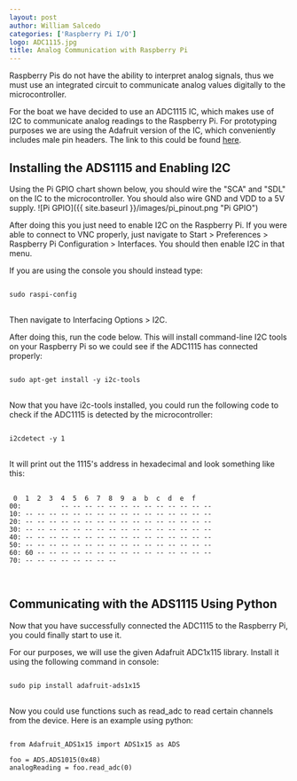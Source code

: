 ```yaml
---
layout: post
author: William Salcedo
categories: ['Raspberry Pi I/O']
logo: ADC1115.jpg
title: Analog Communication with Raspberry Pi
---
```


<link rel="stylesheet" href="{{site.baseurl}}/css/code_styles/hybrid.css">
<script src="{{site.baseurl}}/js/highlight.pack.js"></script>
<script>hljs.initHighlightingOnLoad();</script>

Raspberry Pis do not have the ability to interpret analog signals, thus we must use an integrated circuit to communicate analog values digitally to the microcontroller.

For the boat we have decided to use an ADC1115 IC, which makes use of I2C to communicate analog readings to the Raspberry Pi. For prototyping purposes we are using the Adafruit version of the IC, which conveniently includes male pin headers. The link to this could be found [here](https://www.adafruit.com/product/1085).

## Installing the ADS1115 and Enabling I2C
Using the Pi GPIO chart shown below, you should wire the "SCA" and "SDL" on the IC to the microcontroller. You should also wire GND and VDD to a 5V supply.
![Pi GPIO]({{ site.baseurl }}/images/pi_pinout.png "Pi GPIO")

After doing this you just need to enable I2C on the Raspberry Pi. If you were able to connect to VNC properly, just navigate to Start > Preferences > Raspberry Pi Configuration > Interfaces. You should then enable I2C in that menu.

If you are using the console you should instead type:
<pre>
<code class = "shell">
sudo raspi-config
</code>
</pre>
Then navigate to Interfacing Options > I2C.


After doing this, run the code below. This will install command-line I2C tools on your Raspberry Pi so we could see if the ADC1115 has connected properly:
<pre>
<code class = "shell">
sudo apt-get install -y i2c-tools
</code>
</pre>

Now that you have i2c-tools installed, you could run the following code to check if the ADC1115 is detected by the microcontroller:
<pre>
<code class = "shell">
i2cdetect -y 1
</code>
</pre>

It will print out the 1115's address in hexadecimal and look something like this:
 <pre>
 <code class = "shell">
 0  1  2  3  4  5  6  7  8  9  a  b  c  d  e  f
00:          -- -- -- -- -- -- -- -- -- -- -- -- --
10: -- -- -- -- -- -- -- -- -- -- -- -- -- -- -- --
20: -- -- -- -- -- -- -- -- -- -- -- -- -- -- -- --
30: -- -- -- -- -- -- -- -- -- -- -- -- -- -- -- --
40: -- -- -- -- -- -- -- -- -- -- -- -- -- -- -- --
50: -- -- -- -- -- -- -- -- -- -- -- -- -- -- -- --
60: 60 -- -- -- -- -- -- -- -- -- -- -- -- -- -- --
70: -- -- -- -- -- -- -- --
 </code>
 </pre>

## Communicating with the ADS1115 Using Python
Now that you have successfully connected the ADC1115 to the Raspberry Pi, you could finally start to use it.

For our purposes, we will use the given Adafruit ADC1x115 library. Install it using the following command in console:
<pre>
<code class = "shell">
sudo pip install adafruit-ads1x15
</code>
</pre>

Now you could use  functions such as read_adc to read certain channels from the device. Here is an example using python:
<pre>
<code class = "python">
from Adafruit_ADS1x15 import ADS1x15 as ADS

foo = ADS.ADS1015(0x48)
analogReading = foo.read_adc(0)

</code>
</pre>

